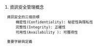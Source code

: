 1. 資訊安全管理概念
```
  資訊安全的三個目標
      機密性(Confidentiality): 秘密性與隱私性
      完整性(Integrity): 正確性
      可用性(Availability ): 可獲得性
```      
```
  重要字辭與定義
          
```
